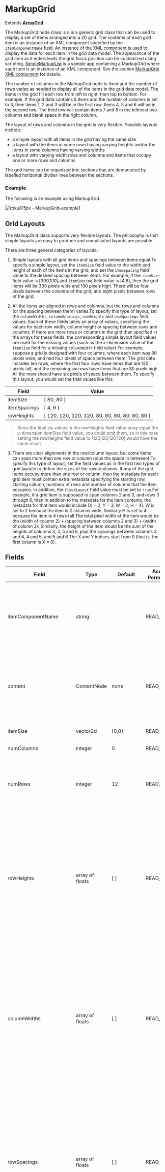 MarkupGrid
==========

Extends [**ArrayGrid**](/docs/references/scenegraph/abstract-nodes/arraygrid.md)

The MarkupGrid node class is a is a generic grid class that can be used to display a set of items arranged into a 2D grid. The contents of each grid item is an instance of an XML component specified by the `itemComponentName` field. An instance of the XML component is used to display the data for each item in the grid data model. The appearance of the grid item as it enters/exits the grid focus position can be customized using scripting. [SimpleMarkupList](https://github.com/rokudev/samples/blob/master/ux%20components/lists%20and%20grids/SimpleMarkupList) is a sample app containing a MarkupGrid where each item is an instance of an XML component. See the section [MarkupGrid XML component](/docs/references/scenegraph/list-and-grid-nodes/markupgrid.md#markupgrid-xml-component) for details.

The number of columns in the MarkupGrid node is fixed and the number of rows varies as needed to display all of the items in the grid data model. The items in the grid fill each row from left to right, then top to bottom. For example, if the grid data contains 8 items and the number of columns is set to 3, then items 1, 2 and 3 will be in the first row. Items 4, 5 and 6 will be in the second row. The third row will contain items 7 and 8 in the leftmost two columns and blank space in the right column.

The layout of rows and columns in the grid is very flexible. Possible layouts include:

*   a simple layout with all items in the grid having the same size
*   a layout with the items in some rows having varying heights and/or the items in some columns having varying widths
*   a layout with varying width rows and columns and items that occupy one or more rows and columns

The grid items can be organized into sections that are demarcated by labelled horizontal divider lines between the sections.

### Example

The following is an example using MarkupGrid.

![roku815px - MarkupGrid-example1](https://image.roku.com/ZHZscHItMTc2/MarkupGrid-example1.jpg "MarkupGrid-example1")

Grid Layouts
------------

The MarkupGrid class supports very flexible layouts. The philosophy is that simple layouts are easy to produce and complicated layouts are possible.

There are three general categories of layouts:

1.  Simple layouts with all grid items and spacings between items equal.To specify a simple layout, set the `itemSize` field value to the width and height of each of the items in the grid, and set the `itemSpacing` field value to the desired spacing between items. For example, if the `itemSize` field value is \[300,100\],and `itemSpacing` field value is \[4,8\], then the grid items will be 300 pixels wide and 100 pixels high. There will be four pixels between the columns of the grid, and eight pixels between rows of the grid.
    
2.  All the items are aligned in rows and columns, but the rows and columns (or the spacing between them) varies.To specify this type of layout, set the `columnWidths`, `columnSpacings`, `rowHeights` and `rowSpacings` field values. Each of these fields takes an array of values, specifying the values for each row width, column height or spacing between rows and columns. If there are more rows or columns in the grid than specified in the arrays for these fields, the corresponding simple layout field values are used for the missing values (such as the x-dimension value of the `itemSize` field for a missing `columnWidth` field value).For example, suppose a grid is designed with four columns, where each item was 80 pixels wide, and had four pixels of space between them. The grid data includes ten rows, where the first four rows have items that are 120 pixels tall, and the remaining six rows have items that are 80 pixels high. All the rows should have six pixels of space between them. To specify this layout, you would set the field values like this:
    

| Field | Value |
| --- | --- |
| itemSize | \[ 80, 80 \] |
| itemSpacings | \[ 4, 6 \] |
| rowHeights | \[ 120, 120, 120, 120, 80, 80, 80, 80, 80, 80 \] |

> Since the final six values in the rowHeights field value array equal the y-dimension itemSize field value, you could omit them, so in this case setting the rowHeights field value to \[120,120,120,120\] would have the same result.

3.  There are clear alignments in the row/column layout, but some items can span more than one row or column (plus the space in between).To specify this type of layout, set the field values as in the first two types of grid layouts to define the sizes of the rows/columns. If any of the grid items occupy more than one row or column, then the metadata for each grid item must contain extra metadata specifying the starting row, starting column, numbers of rows and number of columns that the item occupies. In addition, the `fixedLayout` field value must be set to `true`.For example, if a grid item is supposed to span columns 2 and 3, and rows 3 through 6, then in addition to the metadata for the item contents, the metadata for that item would include (X = 2, Y = 3, W = 2, H = 4). W is set to 2 because the item is 2 columns wide. Similarly H is set to 4 because the item is 4 rows tall.The total pixel width of the item would be the (width of column 2) + (spacing between columns 2 and 3) + (width of column 3). Similarly, the height of the item would be the sum of the heights of columns 3, 4, 5 and 6, plus the spacings between columns 3 and 4, 4 and 5, and 5 and 6.The X and Y indices start from 0 (that is, the first column is X = 0).

Fields
------

| Field | Type | Default | Access Permission | Description |
| --- | --- | --- | --- | --- |
| itemComponentName | string |     | READ\_WRITE | Specifies the name of a XML component for the grid items. An instance of this component is created on demand for each visible item of the grid. The XML component must define a specific interface as detailed in [MarkupGrid XML component](/docs/references/scenegraph/list-and-grid-nodes/markupgrid.md#markupgrid-xml-component) below. |
| content | ContentNode | none | READ\_WRITE | Specifies the content for the list. See [Data bindings](/docs/references/scenegraph/list-and-grid-nodes/markupgrid.md#data-bindings) below for more details.  <br>If the data contains section markers, section dividers will be drawn between each section. These section dividers may contain an icon and/or a string. |
| itemSize | vector2d | \[0,0\] | READ\_WRITE | Specifies the width and height of the default size for the grid items. |
| numColumns | integer | 0   | READ\_WRITE | Specifies the number of columns in the grid |
| numRows | integer | 12  | READ\_WRITE | Specifies the number of visible rows displayed. The actual number of rows may be more or less than the number of visible rows specified depending on the number of items in the list content. |
| rowHeights | array of floats | \[ \] | READ\_WRITE | When specified, the rowHeights field specifies the heights of the poster for each row of the grid. This allows the height of each row of the grid to vary from row to row.  <br>  <br>The rowHeights values override the height specified in element 1 of the basePosterSize field. If the rowHeights array contains fewer elements than the number of rows needed to display all the items in the grid, element 1 of the basePosterSize field is used as the height of the excess rows. |
| columnWidths | array of floats | \[ \] | READ\_WRITE | When specified, the columnWidths field specifies the widths of the poster for each column of the grid. This allows the width of each column of the grid to vary from column to column.  <br>  <br>The columnWidths values override the width specified in element 0 of the basePosterSize field. If the columnWidths array contains fewer elements than the number of columns specified by the numColumns field, element 0 of the basePosterSize field is used as the width of the excess columns. |
| rowSpacings | array of floats | \[ \] | READ\_WRITE | When specified, the rowSpacings field specifies the spacing after each row of the grid. This allows the spacing between rows to vary from row to row.  <br>  <br>The rowSpacings values override the vertical spacing specified in element 1 of the itemSpacing field. If the rowSpacings array contains fewer elements than the number of rows needed to display all the items in the grid, element 1 of the itemSpacing field is used as the spacing after the excess rows. |
| columnSpacings | array of floats | \[ \] | READ\_WRITE | When specified, the columnSpacings field specifies the spacing after each column of the grid. This allows the spacing between columns to vary from column to column.  <br>  <br>The columnSpacings values override the horizontal spacing specified in element 0 of the itemSpacing field. If the columnSpacings array contains fewer elements than the number of columns specified by the numColumns field, element 0 of the itemSpacing field is used as the spacing after the excess columns. |
| fixedLayout | Boolean | false | READ\_WRITE | When fixedLayout is false, the MarkupGrid assigns each item in the data model to sequential cells in the grid (or the section if the data model includes section information).  <br>  <br>When fixedLayout is true, the data models using the X, Y, W and H attributes to specify which cells of the grid each item should occupy, where X is the column number, Y is the row number, W is the number of columns the item occupies and H is the number of rows the item occupies.  <br>  <br>Fixed layout should only be set to true for cases where one or more items in the grid should span multiple rows or columns. |
| imageWellBitmapUri | uri |     | READ\_WRITE | Specifies the bitmap file to use to suggest where images would appear for empty grids and empty sections of grids. Only set this field to specify a custom bitmap that differs in appearance from the default bitmap. |
| drawFocusFeedback | Boolean | true | READ\_WRITE | Specifies whether or not the focus indicator bitmap is displayed |
| drawFocusFeedbackOnTop | Boolean | false | READ\_WRITE | Specifies whether the focus indicator bitmap is drawn below or on top of the list items |
| focusBitmapUri | uri |     | READ\_WRITE | Specifies the bitmap file used for the focus indicator when the list has focus. In most cases, this should be a 9-patch image that specifies both expandable regions as well as margins. Only set this field to specify a custom bitmap that differs in appearance from the default bitmap. |
| focusFootprintBitmapUri | uri |     | READ\_WRITE | Specifies the bitmap file used for the focus indicator when the list does not have focus. In most cases, this should be a 9-patch image that specifies both expandable regions as well as margins. Only set this field to specify a custom bitmap that differs in appearance from the default bitmap. |
| focusBitmapBlendColor | color | 0xFFFFFFFF | READ\_WRITE | Blend the graphic image specified by `focusBitmapUri` with the specified color. If set to the default, 0xFFFFFFFF, no color blending will occur. Set this field to show a focus indicator graphic image with a different color than the image specified by `focusBitmapUri.` |
| focusFootprintBlendColor | color | 0xFFFFFFFF | READ\_WRITE | Blend the graphic image specified by `focusFootprintBitmapUri` with the specified color. If set to the default, 0xFFFFFFFF, no color blending will occur. Set this field to show a focus footprint indicator graphic image with a different color than the image specified by `focusFootprintBitmapUri`. |
| wrapDividerBitmapUri | uri |     | READ\_WRITE | Specifies the bitmap file to use as a wrap divider, the visual separator between the last and first list items when the list wraps. In most cases, this should be a 9-patch image that specifies both expandable regions. Only set this field to specify a custom bitmap that differs in appearance from the default bitmap. |
| wrapDividerHeight | float | 0.0 | READ\_WRITE | Specifies the height of the wrap divider, the visual separator between the last and first list items when the list wraps. The bitmap for the wrap divider is scaled to this height. The width of the wrap divider is set to the width of the list items as specified by the `itemSize` field width value. |
| sectionDividerBitmapUri | uri |     | READ\_WRITE | If the ContentNode specifies sections for a list or grid, specifies a custom bitmap to use as a visual divider between the sections of the list or grid. Only set this field to use a bitmap with a different appearance than the system default. For sections that do not include an icon or a title, the system default or custom bitmap specified as the `wrapDividerBitmapUri` field value is used for the section dividers. In most cases, you will want to use a 9-patch PNG bitmap with both expandable regions, which is the type of bitmap used as the system default. |
| sectionDividerFont | font | system default | READ\_WRITE | Specifies the font for section divider labels |
| sectionDividerTextColor | color | 0xddddddff | READ\_WRITE | Specifies the text color for section divider labels |
| sectionDividerSpacing | float | 10  | READ\_WRITE | Specifies the spacing between the items appearing in the section divider (e.g. the spacing between the section divider icon, the section divider label, and the section divider bitmap). Note the section divider does not always include an icon and/or a title. |
| sectionDividerHeight | float | 40  | READ\_WRITE | Specifies the height of the section dividers. The width of the section dividers is determined by the width of the list items as specified by the itemSize field width value. |
| sectionDividerMinWidth | float | 117 | READ\_WRITE | Specifies the minimum width of the section divider bitmap. The section divider label will be ellipsized if necessary in order to ensure that the section divider bitmap meets the minimum width. |
| sectionDividerLeftOffset | float | 0   | READ\_WRITE | Number of pixels to offset the left edge of the section divider relative to the left edge of the list items. |
| itemSelected | integer | 0   | READ\_ONLY | When a list item is selected, itemSelected is set to the index of the selected item. |
| itemFocused | integer | 0   | READ\_ONLY | When a list item gains the key focus, set to the index of the focused item. |
| itemUnfocused | integer | 0   | READ\_ONLY | When a list item loses the key focus, set to the index of the unfocused item. |
| jumpToItem | integer | 0   | WRITE\_ONLY | When set to a valid item index, this causes the list to immediately update so that the specified index moves into the focus position. |
| animateToItem | integer | 0   | WRITE\_ONLY | When set to a valid item index, this causes the list to quickly scroll so that the specified index moves into the focus position. |

MarkupGrid XML component
------------------------

The MarkupGrid node `itemComponentName` field value should be set to the name of an XML component used to display each item in the grid. An instance of this component is created for each visible item in the grid.

If the XML component contains interface fields that match the names shown in the table below, those fields will be updated by the MarkupGrid node. This allows the XML component to alter the item appearance based on changes to these interface fields.

Note that the fields are updated in the order presented in the table below. Any layout scripting you write based on these fields should be done in that order to avoid updating your layout based on a field that has not been updated yet.

| Field Name | Field Type | Description |
| --- | --- | --- |
| width | float | **Read-Only**  <br>Set to the width of the grid item. |
| height | float | **Read-Only**  <br>Set to the height of the grid item |
| index | integer | **Read-Only**  <br>Set to the index of this item in the data model. |
| gridHasFocus | Boolean | **Read-Only**  <br>Set to true if the MarkupGrid node has focus, false otherwise. |
| itemContent | ContentNode | Contains the data to be displayed by the grid item. The relationship between data in the ContentNode and the visual elements of the grid item is determined by the scripts in the item XML component. Typically, an observer callback function of the `itemContent` field is used to update the grid item when the content changes. |
| focusPercent | float | **Read-Only**  <br>The fractional value, from 0.0 to 1.0, of a time delay after focus has moved from one item to the next. The fractional value increases incrementally from 0.0 to 1.0 for the newly-focused item, while simultaneously decreasing from 1.0 to 0.0 for the previously-focused item. This value can be used as a timing key to smoothly animate the appearance of the focused item as well as the previously-focused item, to indicate the movement of focus to the user. |
| itemHasFocus | Boolean | **Read-Only**  <br>Indicates whether the item component currently is the MarkupGrid's focused item. When scrolling starts, the itemHasFocus field for the currently focused item is set to false. When scrolling ends, the itemHasFocus field for the newly focused item is set to true. During the scrolling animation, all itemHasFocus fields are set to false.  <br>Only one item component of any MarkupGrid should have itemHasFocus set to true. If the MarkupGrid does not focus, all itemHasFocus fields of their item components should be set to false. |

Example MarkupGrid XML component
--------------------------------

The following shows an example MarkupGrid node XML component. The XML markup defines a component named `SimpleGridItem` that creates a poster for each grid item. The poster has either a price or an icon overlaid on top of it, depending on the value of the `GOTITEMCONTENT` attribute of the item ContentNode. If `GOTITEMCONTENT` is true, that indicates that the item has already been purchased, and an icon is drawn on top of the lower/right corner of the poster. If `GOTITEMCONTENT` is false, that indicates that the item has not already been purchased. In that case, a semitransparent rectangle is drawn over the bottom part of the poster, and inside that rectangle, a label is drawn containing the price of the item.

To use this component, set the value of the `itemComponentName` field of a MarkupGrid node to `SimpleGridItem`.

Note that the `index` and `focusPercent` interface fields are not used by the component, so they are not included in the component interface.

**MarkupGrid XML component example**

    <?xml version="1.0" encoding="utf-8" ?>
    
    <component name="SimpleGridItem" extends="Group">
    
    <interface>
      <field id="width" type="float" onChange="widthChanged"/>
      <field id="height" type="float" onChange="heightChanged"/>
      <field id="itemContent" type="node" onChange="itemContentChanged"/>
    </interface>
    
    <script type="text/brightscript" >
    <![CDATA[
      function itemContentChanged()
        m.gridPoster.uri = m.top.itemContent.HDPOSTERURL
        if m.top.itemContent.GOTITEMCONTENT
          m.priceBox.visible = false
          m.priceLabel.visible = false
          m.ownedIcon.visible = true
        else
          m.priceLabel.text = m.top.itemContent.PRICE
          m.priceBox.visible = true
          m.priceLabel.visible = true
          m.ownedIcon.visible = false
        end if
        updateLayout()
      end function
    
      function widthChanged()
        updateLayout()
      end function
    
      function heightChanged()
        updateLayout()
      end function
    
      function updateLayout()
        if m.top.height > 0 and m.top.width > 0
          posterSize = m.top.height
          m.gridPoster.width = m.top.width
          m.gridPoster.height = m.top.height
          ' position the ownedIcon in the bottom/right corner
          m.ownedIcon.translation = [ m.top.width - m.ownedIcon.bitmapWidth, m.top.height - m.ownedIcon.bitmapHeight ]
          m.priceBox.width = m.top.width
          m.priceBox.height = m.ownedIcon.bitmapHeight
          m.priceBox.translation = [ 0, m.top.height - m.priceBox.height ]
          m.priceLabel.width = m.top.width
          m.priceLabel.height = m.priceBox.height
          m.priceLabel.vertAlign = "center"
          m.priceLabel.horizAlign = "center"
          m.priceLabel.translation = m.priceBox.translation
        end if
      end function
    
      function init()
        m.gridPoster = m.top.findNode("gridPoster")
        m.priceBox = m.top.findNode("priceBox")
        m.priceLabel = m.top.findNode("priceLabel")
        m.ownedIcon = m.top.findNode("ownedIcon")
        m.ownedIcon.loadSync = true
        m.ownedIcon.uri = "pkg:/images/greenCheck.png"
      end function
    ]]>
    </script>
    
    <children>
    
    <Poster id="gridPoster" renderPass="1" />
    <Rectangle id="priceBox" color="0x00000080" renderPass="2" />
    <Label id="priceLabel" renderPass="3" />
    <Poster id="ownedIcon" renderPass="4" />
    
    </children>
    
    </component>
    

Data bindings
-------------

A MarkupGrid node should have a single ContentNode as the root node in its content field. The structure of the rest of the data model depends on whether or not the grid items are to be grouped into sections.

**List items not grouped into sections**

If the grid items are not to be grouped into sections, one child ContentNode should be added to the root node for each item in the grid (these child nodes can be thought of as _item nodes_). Item nodes should contain the data required by the MarkupGrid node XML component.

**List items grouped into sections**

If the grid items are to be grouped into sections, one child ContentNode should be added to the root node for each section in the grid (these child nodes can be thought of as _section roots_). Each section root should contain one child ContentNode for each item in the section (that is, item nodes). The item nodes should contain the data required by the MarkupGrid node XML component.

The section root ContentNodes use the following attributes:

| Attribute | Type | Description |
| --- | --- | --- |
| `CONTENTTYPE` | string | Must be set to `SECTION` |
| `TITLE` | string | Label for the section divider |
| `HDGRIDPOSTERURL` | uri | The image file for the icon to be displayed to the left of the section label when the screen resolution is set to HD. |
| `SDGRIDPOSTERURL` | uri | The image file for the icon to be displayed to the left of the section label when the screen resolution is set to SD. |
| `X` | integer | When the fixedLayout field is set to true, this specifies the first row of the grid occupied by this item, where 0 refers to the first row. Note that there can be more rows in the data than visible rows, where the number of visible rows is specified by the numRows field.  <br>  <br>For example, if the data model contains enough data to fill 12 rows, X would be set to a value from 0 to 11. |
| `Y` | integer | When the fixedLayout field is set to true, this specifies the first column of the grid occupied by this item, where 0 refers to the first column. Note that the number of columns is always specified by the numColumns field, regardless of how many items are in the data model.  <br>  <br>For example, if the numColumns field is set to 3, Y would be set to 0, 1 or 2. |
| `W` | integer | When the fixedLayout field is set to true, this specifies how many columns the grid item occupies. If not specified, the default value of 1 is used.  <br>  <br>For example, if the numColumns field were set to 3 and a grid item is to occupy the rightmost two columns, X would be set to 1 and W would be set to 2. |
| `H` | integer | When the fixedLayout field is set to true, this specifies how many rows the grid item occupies. If not specified, the default value of 1 is used.  <br>  <br>For example, if a grid item is to occupy the the third, fourth and fifth rows, Y would be set to 2 and W would be set to 3. |

Sample app
----------

[MarkupGridExample](https://github.com/rokudev/samples/tree/master/ux%20components/lists%20and%20grids/MarkupGridExample) is a sample app demonstrating MarkupGrid in action.